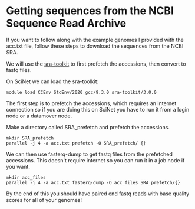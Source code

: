 # Getting sequences from the NCBI Sequence Read Archive
If you want to follow along with the example genomes I provided with the acc.txt file, follow these steps to download the sequences from the NCBI SRA.

We will use the [sra-toolkit](https://github.com/ncbi/sra-tools) to first prefetch the accessions, then convert to fastq files.

On SciNet we can load the sra-toolkit:
```
module load CCEnv StdEnv/2020 gcc/9.3.0 sra-toolkit/3.0.0
```
The first step is to prefetch the accessions, which requires an internet connection so if you are doing this on SciNet you have to run it from a login node or a datamover node. 

Make a directory called SRA_prefetch and prefetch the accessions.
```
mkdir SRA_prefetch
parallel -j 4 -a acc.txt prefetch -O SRA_prefetch/ {}
```
We can then use fasterq-dump to get fastq files from the prefetched accessions. This doesn't require internet so you can run it in a job node if you want.
```
mkdir acc_files
parallel -j 4 -a acc.txt fasterq-dump -O acc_files SRA_prefetch/{}
```
By the end of this you should have paired end fastq reads with base quality scores for all of your genomes!

